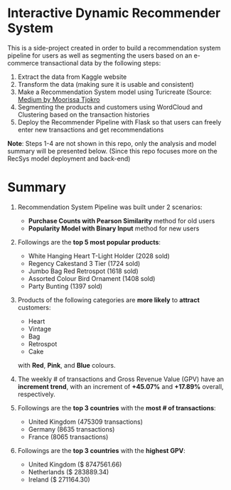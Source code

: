 # Interactive Dynamic Recommender System

This is a side-project created in order to build a recommendation system pipeline for users as well as segmenting the users based on an e-commerce transactional data by the following steps:

1.   Extract the data from Kaggle website
2.   Transform the data (making sure it is usable and consistent)
3.   Make a Recommendation System model using Turicreate (Source: [Medium by Moorissa Tjokro](https://medium.datadriveninvestor.com/how-to-build-a-recommendation-system-for-purchase-data-step-by-step-d6d7a78800b6)
4.   Segmenting the products and customers using WordCloud and Clustering based on the transaction histories
5.   Deploy the Recommender Pipeline with Flask so that users can freely enter new transactions and get recommendations

**Note**: Steps 1-4 are not shown in this repo, only the analysis and model summary will be presented below. (Since this repo focuses more on the RecSys model deployment and back-end)

# Summary
1. Recommendation System Pipeline was built under 2 scenarios:
    - **Purchase Counts with Pearson Similarity** method for old users
    - **Popularity Model with Binary Input** method for new users
2. Followings are the **top 5 most popular products**:

    - White Hanging Heart T-Light Holder	(2028 sold)
    - Regency Cakestand 3 Tier (1724 sold)
    - Jumbo Bag Red Retrospot	(1618 sold)
    - Assorted Colour Bird Ornament	(1408 sold)
    - Party Bunting (1397 sold)
3. Products of the following categories are **more likely** to **attract** customers:
    - Heart
    - Vintage
    - Bag
    - Retrospot
    - Cake
  
    with **Red**, **Pink**, and **Blue** colours.
4. The weekly # of transactions and Gross Revenue Value (GPV) have an **increment trend**, with an increment of **+45.07%** and **+17.89%** overall, respectively.
5. Followings are the **top 3 countries** with the **most # of transactions**:
    - United Kingdom (475309 transactions)
    - Germany	(8635 transactions)
    - France	(8065 transactions)
6. Followings are the **top 3 countries** with the **highest GPV**:
    - United Kingdom (\$ 8747561.66)
    - Netherlands	(\$ 283889.34)
    - Ireland	(\$ 271164.30)
